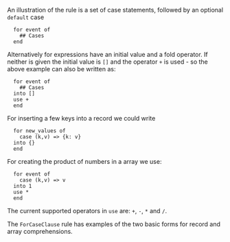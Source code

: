 
An illustration of the rule is a set of case statements, followed by an optional `default` case

```tremor
  for event of
    ## Cases
  end
```

Alternatively for expressions have an initial value and a fold operator. If neither is given the
initial value is `[]` and the operator `+` is used - so the above example can also be written as:

```tremor
  for event of
    ## Cases
  into []
  use +
  end
```

For inserting a few keys into a record we could write

```tremor
  for new_values of
    case (k,v) => {k: v}
  into {}
  end
```

For creating the product of numbers in a array we use:

```tremor
  for event of
    case (k,v) => v
  into 1
  use *
  end
```

The current supported operators in `use` are: `+`, `-`, `*` and `/`.



The `ForCaseClause` rule has examples of the two basic forms for record and array comprehensions.

